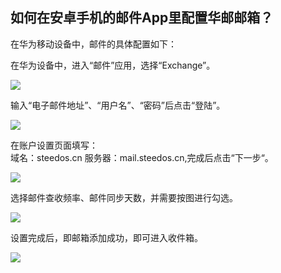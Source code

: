 ## 如何在安卓手机的邮件App里配置华邮邮箱？

在华为移动设备中，邮件的具体配置如下：

在华为设备中，进入“邮件”应用，选择“Exchange”。

 ![](images/Android/设置1.jpg)  
 
 输入“电子邮件地址”、“用户名”、“密码”后点击“登陆”。

 ![](images/Android/设置2.jpg)  
 
 在账户设置页面填写：  
 域名：steedos.cn 
 服务器：mail.steedos.cn,完成后点击“下一步“。
 
 ![](images/Android/设置3.jpg)

选择邮件查收频率、邮件同步天数，并需要按图进行勾选。

![](images/Android/设置4.jpg)

设置完成后，即邮箱添加成功，即可进入收件箱。

![](images/Android/收件箱.jpg)
